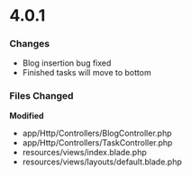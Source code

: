 # 4.0.1

### Changes

* Blog insertion bug fixed
* Finished tasks will move to bottom



### Files Changed

**Modified**
* app/Http/Controllers/BlogController.php
* app/Http/Controllers/TaskController.php
* resources/views/index.blade.php
* resources/views/layouts/default.blade.php